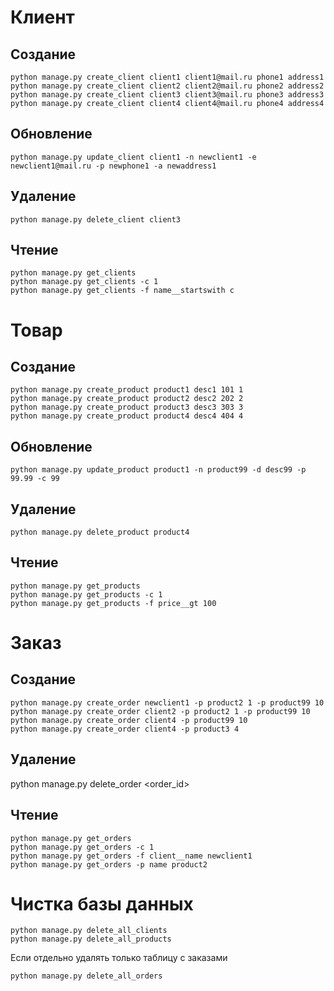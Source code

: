 # Клиент

## Создание

```commandline
python manage.py create_client client1 client1@mail.ru phone1 address1
python manage.py create_client client2 client2@mail.ru phone2 address2
python manage.py create_client client3 client3@mail.ru phone3 address3
python manage.py create_client client4 client4@mail.ru phone4 address4
```

## Обновление

```commandline
python manage.py update_client client1 -n newclient1 -e newclient1@mail.ru -p newphone1 -a newaddress1
```

## Удаление

```commandline
python manage.py delete_client client3
```

## Чтение

```commandline
python manage.py get_clients
python manage.py get_clients -c 1
python manage.py get_clients -f name__startswith c
```

# Товар

## Создание

```commandline
python manage.py create_product product1 desc1 101 1
python manage.py create_product product2 desc2 202 2
python manage.py create_product product3 desc3 303 3
python manage.py create_product product4 desc4 404 4
```

## Обновление

```commandline
python manage.py update_product product1 -n product99 -d desc99 -p 99.99 -c 99
```

## Удаление

```commandline
python manage.py delete_product product4
```

## Чтение

```commandline
python manage.py get_products
python manage.py get_products -c 1
python manage.py get_products -f price__gt 100
```

# Заказ

## Создание

```commandline
python manage.py create_order newclient1 -p product2 1 -p product99 10
python manage.py create_order client2 -p product2 1 -p product99 10
python manage.py create_order client4 -p product99 10
python manage.py create_order client4 -p product3 4
```

## Удаление

python manage.py delete_order <order_id>

## Чтение

```commandline
python manage.py get_orders
python manage.py get_orders -c 1
python manage.py get_orders -f client__name newclient1
python manage.py get_orders -p name product2
```

# Чистка базы данных

```commandline
python manage.py delete_all_clients
python manage.py delete_all_products
```

Если отдельно удалять только таблицу с заказами

```commandline
python manage.py delete_all_orders
```

